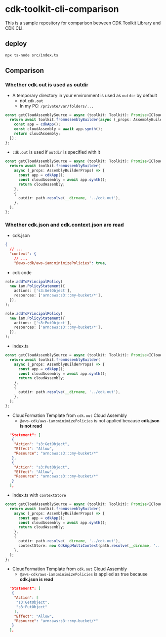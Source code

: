 # cdk-toolkit-cli-comparison

This is a sample repository for comparison between CDK Toolkit Library and CDK CLI.

## deploy

```sh
npx ts-node src/index.ts
```

## Comparison

### Whether cdk.out is used as outdir

- A temporary directory in your environment is used as `outdir` by default
  - not `cdk.out`
  - In my PC: `/private/var/folders/...`

```ts
const getCloudAssemblySource = async (toolkit: Toolkit): Promise<ICloudAssemblySource> => {
  return await toolkit.fromAssemblyBuilder(async (_props: AssemblyBuilderProps) => {
    const app = cdkApp();
    const cloudAssembly = await app.synth();
    return cloudAssembly;
  });
};
```

- `cdk.out` is used if `outdir` is specified with it

```ts
const getCloudAssemblySource = async (toolkit: Toolkit): Promise<ICloudAssemblySource> => {
  return await toolkit.fromAssemblyBuilder(
    async (_props: AssemblyBuilderProps) => {
      const app = cdkApp();
      const cloudAssembly = await app.synth();
      return cloudAssembly;
    },
    {
      outdir: path.resolve(__dirname, '../cdk.out'),
    },
  );
};
```

### Whether cdk.json and cdk.context.json are read

- cdk.json

```json
{
  // ...
  "context": {
    // ...
    "@aws-cdk/aws-iam:minimizePolicies": true,
```

- cdk code

```ts
role.addToPrincipalPolicy(
  new iam.PolicyStatement({
    actions: ['s3:GetObject'],
    resources: ['arn:aws:s3:::my-bucket/*'],
  }),
);

role.addToPrincipalPolicy(
  new iam.PolicyStatement({
    actions: ['s3:PutObject'],
    resources: ['arn:aws:s3:::my-bucket/*'],
  }),
);
```

- index.ts

```ts
const getCloudAssemblySource = async (toolkit: Toolkit): Promise<ICloudAssemblySource> => {
  return await toolkit.fromAssemblyBuilder(
    async (_props: AssemblyBuilderProps) => {
      const app = cdkApp();
      const cloudAssembly = await app.synth();
      return cloudAssembly;
    },
    {
      outdir: path.resolve(__dirname, '../cdk.out'),
    },
  );
};
```

- CloudFormation Template from `cdk.out` Cloud Assembly
  - `@aws-cdk/aws-iam:minimizePolicies` is not applied because **cdk.json is not read**

```json
  "Statement": [
   {
    "Action": "s3:GetObject",
    "Effect": "Allow",
    "Resource": "arn:aws:s3:::my-bucket/*"
   },
   {
    "Action": "s3:PutObject",
    "Effect": "Allow",
    "Resource": "arn:aws:s3:::my-bucket/*"
   }
  ],
```

- index.ts with `contextStore`

```ts
const getCloudAssemblySource = async (toolkit: Toolkit): Promise<ICloudAssemblySource> => {
  return await toolkit.fromAssemblyBuilder(
    async (_props: AssemblyBuilderProps) => {
      const app = cdkApp();
      const cloudAssembly = await app.synth();
      return cloudAssembly;
    },
    {
      outdir: path.resolve(__dirname, '../cdk.out'),
      contextStore: new CdkAppMultiContext(path.resolve(__dirname, '..')),
    },
  );
};
```

- CloudFormation Template from `cdk.out` Cloud Assembly
  - `@aws-cdk/aws-iam:minimizePolicies` is applied as true because **cdk.json is read**

```json
  "Statement": [
   {
    "Action": [
     "s3:GetObject",
     "s3:PutObject"
    ],
    "Effect": "Allow",
    "Resource": "arn:aws:s3:::my-bucket/*"
   }
  ],
```
